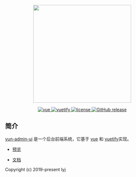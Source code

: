 <p align="center">
  <img width="320" src="https://cdn.vuetifyjs.com/images/logos/vuetify-logo-300.png">
</p>

<p align="center">
  <a href="https://github.com/vuejs/vue">
    <img src="https://img.shields.io/badge/vue-2.6.10-brightgreen.svg" alt="vue">
  </a>
  <a href="https://github.com/vuetifyjs/vuetify">
    <img src="https://img.shields.io/badge/vuetify-2.07-brightgreen.svg" alt="vuetify">
  </a>
  <a href="https://github.com/lyj5812/yun-admin-ui">
    <img src="https://img.shields.io/github/license/mashape/apistatus.svg" alt="license">
  </a>
  <a href="https://github.com/lyj5812/yun-admin-ui/releases">
    <img src="https://img.shields.io/github/release/PanJiaChen/vue-element-admin.svg" alt="GitHub release">
  </a>
</p>

## 简介

[yun-admin-ui](https://github.com/lyj5812/yun-admin-ui) 是一个后台前端系统，它基于 [vue](https://github.com/vuejs/vue) 和 [vuetify](https://vuetifyjs.com/)实现。

- [预览](http://106.54.176.188)

- [文档](http://132.232.17.78)

Copyright (c) 2019-present lyj
